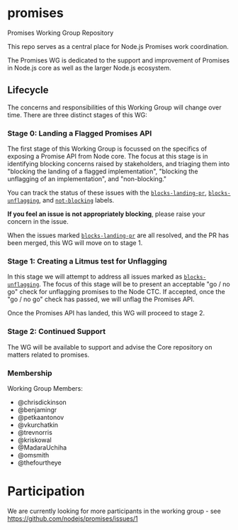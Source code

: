 # promises

Promises Working Group Repository

This repo serves as a central place for Node.js Promises work coordination.

The Promises WG is dedicated to the support and improvement of Promises in Node.js
core as well as the larger Node.js ecosystem.

## Lifecycle

The concerns and responsibilities of this Working Group will change over time. There
are three distinct stages of this WG:

### Stage 0: Landing a Flagged Promises API

The first stage of this Working Group is focussed on the specifics of exposing a Promise
API from Node core. The focus at this stage is in identifying blocking concerns raised
by stakeholders, and triaging them into "blocking the landing of a flagged implementation",
"blocking the unflagging of an implementation", and "non-blocking."

You can track the status of these issues with the
[`blocks-landing-pr`][issues-blocked-landing],
[`blocks-unflagging`][issues-blocked-unflagging], and
[`not-blocking`][issues-non-blocking] labels.

**If you feel an issue is not appropriately blocking**, please raise your concern in the
issue.

When the issues marked [`blocks-landing-pr`][issues-blocked-landing] are all
resolved, and the PR has been merged, this WG will move on to stage 1.

### Stage 1: Creating a Litmus test for Unflagging

In this stage we will attempt to address all issues marked as
[`blocks-unflagging`][issues-blocked-unflagging]. The focus of this stage will be
to present an acceptable "go / no go" check for unflagging promises to the Node CTC.
If accepted, once the "go / no go" check has passed, we will unflag the Promises API.

Once the Promises API has landed, this WG will proceed to stage 2.

### Stage 2: Continued Support

The WG will be available to support and advise the Core repository on matters
related to promises.

### Membership

Working Group Members:
 - @chrisdickinson
 - @benjamingr
 - @petkaantonov
 - @vkurchatkin
 - @trevnorris
 - @kriskowal
 - @MadaraUchiha
 - @omsmith
 - @thefourtheye
 
# Participation

We are currently looking for more participants in the working group - see https://github.com/nodejs/promises/issues/1

[issues-blocked-landing]: https://github.com/nodejs/promises/issues?q=is%3Aopen+is%3Aissue+label%3Ablocks-landing-pr
[issues-blocked-unflagging]: https://github.com/nodejs/promises/issues?q=is%3Aopen+is%3Aissue+label%3Ablocks-unflagging
[issues-non-blocking]: https://github.com/nodejs/promises/issues?utf8=%E2%9C%93&q=is%3Aopen+is%3Aissue+label%3Anot-blocking
